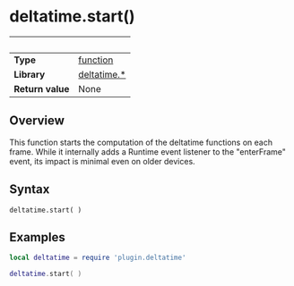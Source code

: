# deltatime.start()

|                      | &nbsp; 
| -------------------- | ---------------------------------------------------------------
| __Type__             | [function](http://docs.coronalabs.com/api/type/Function.html)
| __Library__          | [deltatime.*](Readme.markdown)
| __Return value__     | None


## Overview

This function starts the computation of the deltatime functions on each frame. While it internally adds a Runtime event listener to the "enterFrame" event, its impact is minimal even on older devices.


## Syntax

	deltatime.start( )


## Examples

``````lua
local deltatime = require 'plugin.deltatime'

deltatime.start( )
``````
